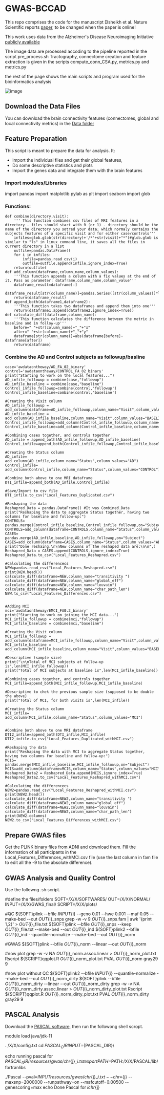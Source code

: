 # GWAS-BCCAD

This repo comprises the code for the manuscript Elsheikh et al. Nature Scientific reports [paper](https://www.biorxiv.org/content/10.1101/342436v4), to be changed when the paper is online!

This work uses data from the  Alzheimer's Disease Neuroimaging Initiative [publicly available](http://adni.loni.usc.edu/)  

The image data are processed accoding to the pipeline reported in the script pre_process.sh
Tractography, connectome creation and feature extraction is given in the scripts compute_conn_CSA.py, metrics.py and metrics.py

the rest of the page shows the main scripts and program used for the bioinformatics analysis

![image](https://github.com/elssam/GWAS-BCCAD/blob/master/GWAS_pipelines2.png)
 
## Download the Data Files

You can download the brain connectivity features (connectomes, global and local connectivity metrics) in the [Data folder](https://github.com/elssam/GWAS-BCCAD/tree/master/Data)

## Feature Preparation

This script is meant to prepare the data for analysis. It:
* Import the individual files and get their global features,
* Do some descriptive statistics and plots
* Import the genes data and integrate them with the brain features

### Import modules/Libraries

import pandas 
import matplotlib.pylab as plt
import seaborn
import glob

### Functions:
<pre><code>def combine(directory,visit):
    ''' This function combines csv files of MRI features in a directory - files should start with 0 (or 1) - directory should be the name of the directory you sotred your data; which normaly contains the subjects features of a specific visit and for either case/controls'''
    infiles=glob.glob(str(directory)+'/*'+str(visit)+"*")#glob.glob is similar to "ls" in linux command line, it saves all the files in current directory in a list
    outfile=pandas.DataFrame()
    for i in infiles:
        infile=pandas.read_csv(i)
        outfile=outfile.append(infile,ignore_index=True)
    return(outfile)
def add_column(dataframe,column_name,column_values):
    '''This function appends a column with a fix values at the end of it. Pass as parameter: dataframe,column_name,column_value'''
    dataframe_result=dataframe[:]
    dataframe_result[str(column_name)]=pandas.Series([str(column_values)]*len(dataframe))
    return(dataframe_result)
def append_both(dataframe1,dataframe2):
    '''This function takes two dataframes and append them into one'''
    return(dataframe1.append(dataframe2,ignore_index=True))
def calculate_diff(dataframe,column_name):
    '''This function calculates the difference between the metric in baseline and in follow-up'''
    before=" "+str(column_name)+"_"+"x"
    after=" "+str(column_name)+"_"+"y"
    dataframe[str(column_name)]=abs(dataframe[before]-dataframe[after])
    return(dataframe)</code></pre>

### Combine the AD and Control subjects as followup/basline 

<pre><code>case='awdataontheway/AD_FA_02_binary'
control='awdataontheway/CONTROL_FA_02_binary'
print("Starting to work on the local features...")
AD_infile_followup = combine(case,"followup")
AD_infile_baseline = combine(case,"baseline")
Control_infile_followup=combine(control,'followup')
Control_infile_baseline=combine(control,'baseline')

#Creating the Visit column
AD_infile_followup = add_column(dataframe=AD_infile_followup,column_name="Visit",column_values="FOLLOWUP")
AD_infile_baseline = add_column(AD_infile_baseline,column_name="Visit",column_values="BASELINE")
Control_infile_followup=add_column(Control_infile_followup,column_name="Visit",column_values="FOLLOWUP")
Control_infile_baseline=add_column(Control_infile_baseline,column_name="Visit",column_values="BASELINE")

#Combining cases together, and controls together
AD_infile = append_both(AD_infile_followup,AD_infile_baseline)
Control_infile=append_both(Control_infile_followup,Control_infile_baseline)

#Creating the Status column
AD_infile= add_column(AD_infile,column_name="Status",column_values="AD")
Control_infile= add_column(Control_infile,column_name="Status",column_values="CONTROL")

#Combine both above to one MRI dataframe
DTI_infile=append_both(AD_infile,Control_infile)

#Save/Import to csv file
DTI_infile.to_csv("Local_Features_Duplicated.csv")

#Reshaping the data
Reshapred_Data = pandas.DataFrame() #It was Combined_Data
print("Reshaping the data to aggregate Status together, having two columns for baseline and follow-up:")
CONTROLS= pandas.merge(Control_infile_baseline,Control_infile_followup,on="Subject")
CONTROLS=add_column(dataframe=CONTROLS,column_name="Status",column_values="CONTROL")
CASES= pandas.merge(AD_infile_baseline,AD_infile_followup,on="Subject")
CASES=add_column(dataframe=CASES,column_name="Status",column_values="AD")
print("Done reshaing.\n\nNew columns of the reshaped data are:\n\n",)
Reshapred_Data = CASES.append(CONTROLS,ignore_index=True)
Reshapred_Data.to_csv("Local_Features_Reshapred.csv")

#Calculating the differencecs
NEW=pandas.read_csv("Local_Features_Reshapred.csv")
print(NEW.head())
calculate_diff(dataframe=NEW,column_name="transitivity ")
calculate_diff(dataframe=NEW,column_name="global_eff")
calculate_diff(dataframe=NEW,column_name="louvain")
calculate_diff(dataframe=NEW,column_name="char_path_len")
NEW.to_csv("Local_Features_Differences.csv")


#Adding MCI
mci='awdataontheway/EMCI_FA0.2_binary'
print("Starting to work on joining the MCI data...")
MCI_infile_followup = combine(mci,"followup")
MCI_infile_baseline = combine(mci,"baseline")

#Creating the Visit column
MCI_infile_followup = add_column(dataframe=MCI_infile_followup,column_name="Visit",column_values="FOLLOWUP")
MCI_infile_baseline = add_column(MCI_infile_baseline,column_name="Visit",column_values="BASELINE")

#Descriptive (sample size)
print("\n\nTotal of MCI subjects at follow-up is",len(MCI_infile_followup))
print("Total of MCI subjects at baseline is",len(MCI_infile_baseline))

#Combining cases together, and controls together
MCI_infile=append_both(MCI_infile_followup,MCI_infile_baseline)

#Descriptive to chek the previous sample size (supposed to be double the above)
print("Total of MCI, for both visits is",len(MCI_infile))

#Creating the Status column
MCI_infile= add_column(MCI_infile,column_name="Status",column_values="MCI")


#Combine both above to one MRI dataframe
DTI2_infile=append_both(DTI_infile,MCI_infile)
DTI2_infile.to_csv("Local_Features_Duplicated_withMCI.csv")

#Reshaping the data
print("Reshaping the data with MCI to aggregate Status together, having two columns for baseline and follow-up:")
MCIS= pandas.merge(MCI_infile_baseline,MCI_infile_followup,on="Subject")
MCIS=add_column(dataframe=MCIS,column_name="Status",column_values="MCI")
Reshapred_Data2 = Reshapred_Data.append(MCIS,ignore_index=True)
Reshapred_Data2.to_csv("Local_Features_Reshapred_withMCI.csv")

#Calculating the differencecs
NEW2=pandas.read_csv("Local_Features_Reshapred_withMCI.csv")
print(NEW2.head())
calculate_diff(dataframe=NEW2,column_name="transitivity ")
calculate_diff(dataframe=NEW2,column_name="global_eff")
calculate_diff(dataframe=NEW2,column_name="louvain")
calculate_diff(dataframe=NEW2,column_name="char_path_len")
print(NEW2.columns)
NEW2.to_csv("Local_Features_Differences_withMCI.csv")</code></pre>

## Prepare GWAS files

Get the PLINK binary files from ADNI and download them. Fill the information of all participants in the Local_Features_Differences_withMCI.csv file (use the last column in fam file to edit all the -9 to the absolute difference).

## GWAS Analysis and Quality Control
Use the followng .sh script.

</pre></code>#define the files/folders
SOFT=/X/X/SOFTWARES/
OUT=/X/X/NORMAL/
INPUT=/X/X/GWAS_final/
SCRIPT=/X/X/plots/

#QC
${SOFT}plink --bfile ${INPUT}${i} --geno 0.01 --hwe 0.001 --maf 0.05 --make-bed --out ${OUT}${i}_snps
grep -w -v 9 ${OUT}${i}_snps.fam | awk '{print $1 ,$2}' > ${OUT}${i}_file.txt
${SOFT}plink --bfile ${OUT}${i}_snps --keep ${OUT}${i}_file.txt --make-bed --out ${OUT}${i}_ind
${SOFT}plink2 --bfile ${OUT}${i}_ind --quantile-normalize --make-bed --out ${OUT}${i}_norm

#GWAS
${SOFT}plink --bfile ${OUT}${i}_norm --linear --out ${OUT}${i}_norm

#now plot
grep -w -v NA ${OUT}${i}_norm.assoc.linear > ${OUT}${i}_norm_plot.txt
Rscript ${SCRIPT}qqplot.R ${OUT}${i}_norm_plot.txt PVAL ${OUT}${i}_norm gray29 9

#now plot without QC
${SOFT}plink2 --bfile ${INPUT}${i} --quantile-normalize --make-bed --out ${OUT}${i}_norm_dirty
${SOFT}plink --bfile ${OUT}${i}_norm_dirty --linear --out ${OUT}${i}_norm_dirty
grep -w -v NA ${OUT}${i}_norm_dirty.assoc.linear > ${OUT}${i}_norm_dirty_plot.txt
Rscript ${SCRIPT}qqplot.R ${OUT}${i}_norm_dirty_plot.txt PVAL ${OUT}${i}_norm_dirty gray29 9</code></pre>


## PASCAL Analysis

Download the [PASCAL software](https://www2.unil.ch/cbg/index.php?title=Pascal), then run the followong shell scropt.

</pre></code>module load java/jdk-11

. /X/X/config.txt
cd ${PASCAL_DIR}
INPUT=${PASCAL_DIR}/

echo running pascal for ${PASCAL_DIR}/resources/gwas/chr${j}_${i}.txt
export PATH=$PATH:/X/X/PASCAL/lib/fortranlibs

./Pascal --pval=${INPUT}resources/gwas/chr${j}_${i}.txt --chr=${j} --maxsnp=2000000 --runpathway=on --mafcutoff=0.00500 --genescoring=max
echo Done Pascal for ${i} chr${j}</code></pre>



